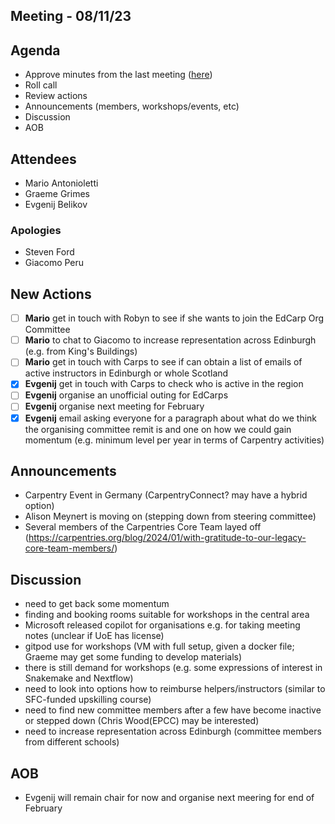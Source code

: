 ## Meeting - 08/11/23

## Agenda
* Approve minutes from the last meeting ([here](https://github.com/edcarp/organising-committee/blob/main/minutes/2023/2023_11_08_EdCarp_Organising_Committee.md))
* Roll call
* Review actions
* Announcements (members, workshops/events, etc)
* Discussion
* AOB

## Attendees
* Mario Antonioletti
* Graeme Grimes
* Evgenij Belikov
  
### Apologies
* Steven Ford
* Giacomo Peru

## New Actions
- [ ] **Mario** get in touch with Robyn to see if she wants to join the EdCarp Org Committee
- [ ] **Mario** to chat to Giacomo to increase representation across Edinburgh (e.g. from King's Buildings)
- [ ] **Mario** get in touch with Carps to see if can obtain a list of emails of active instructors in Edinburgh or whole Scotland
- [x] **Evgenij** get in touch with Carps to check who is active in the region
- [ ] **Evgenij** organise an unofficial outing for EdCarps
- [ ] **Evgenij** organise next meeting for February
- [x] **Evgenij** email asking everyone for a paragraph about what do we think the organising committee remit is and one on how we could gain momentum (e.g. minimum level per year in terms of Carpentry activities)

## Announcements
* Carpentry Event in Germany (CarpentryConnect? may have a hybrid option)
* Alison Meynert is moving on (stepping down from steering committee)
* Several members of the Carpentries Core Team layed off (https://carpentries.org/blog/2024/01/with-gratitude-to-our-legacy-core-team-members/) 


## Discussion
* need to get back some momentum
* finding and booking rooms suitable for workshops in the central area
* Microsoft released copilot for organisations e.g. for taking meeting notes (unclear if UoE has license)
* gitpod use for workshops (VM with full setup, given a docker file; Graeme may get some funding to develop materials)
* there is still demand for workshops (e.g. some expressions of interest in Snakemake and Nextflow)
* need to look into options how to reimburse helpers/instructors (similar to SFC-funded upskilling course)
* need to find new committee members after a few have become inactive or stepped down (Chris Wood(EPCC) may be interested)
* need to increase representation across Edinburgh (committee members from different schools)

## AOB
* Evgenij will remain chair for now and organise next meering for end of February
  
